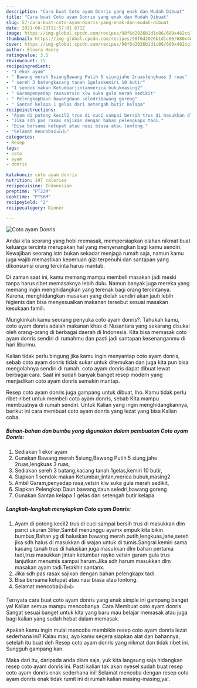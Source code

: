 ```yaml
---
description: "Cara buat Coto ayam Donris yang enak dan Mudah Dibuat"
title: "Cara buat Coto ayam Donris yang enak dan Mudah Dibuat"
slug: 57-cara-buat-coto-ayam-donris-yang-enak-dan-mudah-dibuat
date: 2021-06-23T11:57:01.671Z
image: https://img-global.cpcdn.com/recipes/98f6d2026b1d1c86/680x482cq70/coto-ayam-donris-foto-resep-utama.jpg
thumbnail: https://img-global.cpcdn.com/recipes/98f6d2026b1d1c86/680x482cq70/coto-ayam-donris-foto-resep-utama.jpg
cover: https://img-global.cpcdn.com/recipes/98f6d2026b1d1c86/680x482cq70/coto-ayam-donris-foto-resep-utama.jpg
author: Elnora Henry
ratingvalue: 3.5
reviewcount: 15
recipeingredient:
- "1 ekor ayam"
- " Bawang merah 5siungBawang Putih 5 siungjahe 2ruaslengkuas 3 ruas"
- " sereh 3 batangkacang tanah 1gelaskemiri 10 butir"
- "1 sendok makan Ketumbarjintanmerica bubukmasing2"
- " Garampenyedap rasavetsin klw suka gula merah sedikit"
- " PelengkapDaun bawangdaun seledribawang goreng"
- " Santan kelapa 1 gelas dari setengah butir kelapa"
recipeinstructions:
- "Ayam di potong kecil2 trus di cuci sampai bersih trus di masukkan dlm panci ukuran 3liter,Sambil menunggu ayamx empuk kita bikin bumbux,Bahan yg di haluskan bawang merah putih,lengkuas,jahe,sereh jika sdh halus di masukkan di wajan untuk di tumis.Sangrai kemiri sama kacang tanah trus di haluskan juga masukkan dlm bahan pertama tadi,trus masukkan jintan ketumbar rayko vetsin garam gula trus lanjutkan menumis sampai harum.Jika sdh harum masukkan dlm masakan ayam tadi.Terakhir santanx."
- "Jika sdh pas rasax sajikan dengan bahan pelengkapx tadi."
- "Bisa bersama ketupat atau nasi biasa atau lontong."
- "Selamat mencoba👍👍👍"
categories:
- Resep
tags:
- coto
- ayam
- donris

katakunci: coto ayam donris 
nutrition: 197 calories
recipecuisine: Indonesian
preptime: "PT22M"
cooktime: "PT56M"
recipeyield: "2"
recipecategory: Dinner

---
```



![Coto ayam Donris](https://img-global.cpcdn.com/recipes/98f6d2026b1d1c86/680x482cq70/coto-ayam-donris-foto-resep-utama.jpg)

Andai kita seorang yang hobi memasak, mempersiapkan olahan nikmat buat keluarga tercinta merupakan hal yang menyenangkan bagi kamu sendiri. Kewajiban seorang istri bukan sekadar menjaga rumah saja, namun kamu juga wajib memastikan keperluan gizi terpenuhi dan santapan yang dikonsumsi orang tercinta harus mantab.

Di zaman  saat ini, kamu memang mampu membeli masakan jadi meski tanpa harus ribet memasaknya lebih dulu. Namun banyak juga mereka yang memang ingin menghidangkan yang terenak bagi orang tercintanya. Karena, menghidangkan masakan yang diolah sendiri akan jauh lebih higienis dan bisa menyesuaikan makanan tersebut sesuai masakan kesukaan famili. 



Mungkinkah kamu seorang penyuka coto ayam donris?. Tahukah kamu, coto ayam donris adalah makanan khas di Nusantara yang sekarang disukai oleh orang-orang di berbagai daerah di Indonesia. Kita bisa memasak coto ayam donris sendiri di rumahmu dan pasti jadi santapan kesenanganmu di hari liburmu.

Kalian tidak perlu bingung jika kamu ingin menyantap coto ayam donris, sebab coto ayam donris tidak sukar untuk ditemukan dan juga kita pun bisa mengolahnya sendiri di rumah. coto ayam donris dapat dibuat lewat berbagai cara. Saat ini sudah banyak banget resep modern yang menjadikan coto ayam donris semakin mantap.

Resep coto ayam donris juga gampang untuk dibuat, lho. Kamu tidak perlu ribet-ribet untuk membeli coto ayam donris, sebab Kita mampu membuatnya di rumah sendiri. Untuk Kalian yang ingin menghidangkannya, berikut ini cara membuat coto ayam donris yang lezat yang bisa Kalian coba.

<!--inarticleads1-->

##### Bahan-bahan dan bumbu yang digunakan dalam pembuatan Coto ayam Donris:

1. Sediakan 1 ekor ayam
1. Gunakan  Bawang merah 5siung,Bawang Putih 5 siung,jahe 2ruas,lengkuas 3 ruas,
1. Sediakan  sereh 3 batang,kacang tanah 1gelas,kemiri 10 butir,
1. Siapkan 1 sendok makan Ketumbar,jintan,merica bubuk,masing2
1. Ambil  Garam,penyedap rasa,vetsin klw suka gula merah sedikit,
1. Siapkan  Pelengkap.Daun bawang,daun seledri,bawang goreng
1. Gunakan  Santan kelapa 1 gelas dari setengah butir kelapa




<!--inarticleads2-->

##### Langkah-langkah menyiapkan Coto ayam Donris:

1. Ayam di potong kecil2 trus di cuci sampai bersih trus di masukkan dlm panci ukuran 3liter,Sambil menunggu ayamx empuk kita bikin bumbux,Bahan yg di haluskan bawang merah putih,lengkuas,jahe,sereh jika sdh halus di masukkan di wajan untuk di tumis.Sangrai kemiri sama kacang tanah trus di haluskan juga masukkan dlm bahan pertama tadi,trus masukkan jintan ketumbar rayko vetsin garam gula trus lanjutkan menumis sampai harum.Jika sdh harum masukkan dlm masakan ayam tadi.Terakhir santanx.
1. Jika sdh pas rasax sajikan dengan bahan pelengkapx tadi.
1. Bisa bersama ketupat atau nasi biasa atau lontong.
1. Selamat mencoba👍👍👍




Ternyata cara buat coto ayam donris yang enak simple ini gampang banget ya! Kalian semua mampu mencobanya. Cara Membuat coto ayam donris Sangat sesuai banget untuk kita yang baru mau belajar memasak atau juga bagi kalian yang sudah hebat dalam memasak.

Apakah kamu ingin mulai mencoba membikin resep coto ayam donris lezat sederhana ini? Kalau mau, ayo kamu segera siapkan alat dan bahannya, setelah itu buat deh Resep coto ayam donris yang nikmat dan tidak ribet ini. Sungguh gampang kan. 

Maka dari itu, daripada anda diam saja, yuk kita langsung saja hidangkan resep coto ayam donris ini. Pasti kalian tak akan nyesel sudah buat resep coto ayam donris enak sederhana ini! Selamat mencoba dengan resep coto ayam donris enak tidak rumit ini di rumah kalian masing-masing,ya!.


